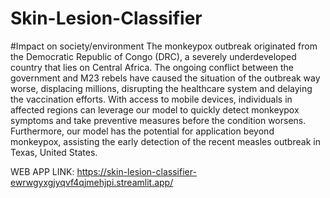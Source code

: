 # Skin-Lesion-Classifier
#Impact on society/environment
The monkeypox outbreak originated from the Democratic
Republic of Congo (DRC), a severely underdeveloped
country that lies on Central Africa. The ongoing conflict
between the government and M23 rebels have caused the
situation of the outbreak way worse, displacing millions,
disrupting the healthcare system and delaying the
vaccination efforts. With access to mobile devices,
individuals in affected regions can leverage our model to
quickly detect monkeypox symptoms and take preventive
measures before the condition worsens. Furthermore, our
model has the potential for application beyond monkeypox,
assisting the early detection of the recent measles outbreak
in Texas, United States.

WEB APP LINK: https://skin-lesion-classifier-ewrwgyxgjyqvf4qjmehjpi.streamlit.app/

